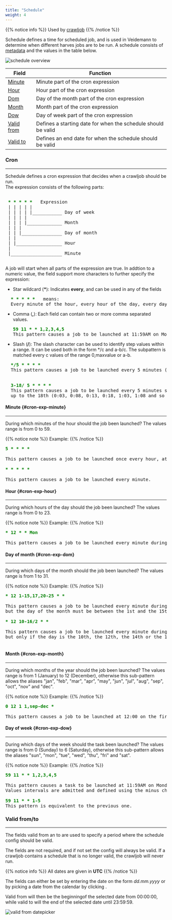 ```yaml
---
title: "Schedule"
weight: 4
---
```


{{% notice info %}}
Used by [crawljob](../crawljob)
{{% /notice %}}

Schedule defines a time for scheduled job, and is used in Veidemann to determine when different harves jobs are to be run.
A schedule consists of [metadata](../#veidemann-meta) and the values in the table below.  


![schedule overview](/veidemann/docs/img/schedule/veidemann_dashboard_crawlscheduleconfig.png)



Field                              | Function
-----------------------------------|------------------------------------
[Minute](#cron-exp-minute)         | Minute part of the cron expression
[Hour](#cron-exp-hour)             | Hour part of the cron expression
[Dom](#cron-exo-dom)               | Day of the month part of the cron expression
[Month](#cron-exp-month)           | Month part of the cron expression
[Dow](#cron-exp-dow)               | Day of week part of the cron expression
[Valid from](#schedule-valid-from) | Defines a starting date for when the schedule should be valid
[Valid to](#schedule-valid-to)     | Defines an end date for when the schedule should be valid


### Cron 
--------

Schedule defines a cron expression that decides when a crawljob should be run.  
The expression consists of the following parts: 

<pre> 
<b style="color: green"> * * * * * </b>  Expression
 | | | | |
 | | | | |___________ Day of week
 | | | |
 | | | |_____________ Month
 | | |
 | | |_______________ Day of month
 | |
 | |_________________ Hour
 |
 |___________________ Minute

</pre>  

A job will start when all parts of the expression are true.
In addtion to a numeric value, the field support more characters to further specify the expression:
    
* Star wildcard (__*__):   Indicates **every**, and can be used in any of the fields 
<pre>
  <b style="color: green">* * * * * </b>  means:
  Every minute of the hour, every hour of the day, every day of the month, every month of the year and every day of the week.
</pre>  

* Comma (__,__): Each field can contain two or more comma separated values.
  <pre>
  <b style="color: green">59 11 * * 1,2,3,4,5 </b>
  This pattern causes a job to be launched at 11:59AM on Monday, Tuesday, Wednesday, Thursday and Friday.
  </pre>  

* Slash (__/__):  The slash character can be used to identify step values within a range. 
                  It can be used both in the form &ast;/c and a-b/c. 
                  The subpattern is matched every c values of the range 0,maxvalue or a-b.  
<pre>
  <b style="color: green">*/5 * * * *</b>    
  This pattern causes a job to be launched every 5 minutes (0:00, 0:05, 0:10, 0:15 and so on).
  <br>
  <b style="color: green">3-18/ 5 * * * *</b>  
  This pattern causes a job to be launched every 5 minutes starting from the third minute of the hour, 
  up to the 18th (0:03, 0:08, 0:13, 0:18, 1:03, 1:08 and so on).
</pre>

#### Minute {#cron-exp-minute}
--------------------------------
During which minutes of the hour should the job been launched? The values range is from 0 to 59.

{{% notice note %}}
Example:
{{% /notice %}}

<pre>
<b style="color: green">5 * * * *</b>  

This pattern causes a job to be launched once every hour, at the begin of the fifth minute (00:05, 01:05, 02:05 etc.).  

<b style="color: green">* * * * *</b>  

This pattern causes a job to be launched every minute.
</pre>



#### Hour {#cron-exp-hour}
--------------------------
During which hours of the day should the job been launched? The values range is from 0 to 23.

{{% notice note %}}
Example:
{{% /notice %}}

<pre>
<b style="color: green">* 12 * * Mon</b>  

This pattern causes a job to be launched every minute during the 12th hour of Monday.
</pre>

#### Day of month {#cron-exp-dom}
-------------------------------
During which days of the month should the job been launched? The values range is from 1 to 31.

{{% notice note %}}
Example:
{{% /notice %}}

<pre>
<b style="color: green">* 12 1-15,17,20-25 * *</b>  

This pattern causes a job to be launched every minute during the 12th hour of the day, 
but the day of the month must be between the 1st and the 15th, the 20th and the 25, or at least it must be the 17th.  

<b style="color: green">* 12 10-16/2 * *</b>  

This pattern causes a job to be launched every minute during the 12th hour of the day, 
but only if the day is the 10th, the 12th, the 14th or the 16th of the month.  

</pre>


#### Month {#cron-exp-month}
----------------------------
During which months of the year should the job been launched? The values range is from 1 (January) to 12 (December), 
otherwise this sub-pattern allows the aliases "jan", "feb", "mar", "apr", "may", "jun", "jul", "aug", "sep",
"oct", "nov" and "dec".

{{% notice note %}}
Example:
{{% /notice %}}

<pre>
<b style="color: green">0 12 1 1,sep-dec *</b>  

This pattern causes a job to be launched at 12:00 on the first day of january, and september to december.
</pre>

#### Day of week {#cron-exp-dow}
------------------------------
During which days of the week should the task been launched? The values range is from 0 (Sunday) to 6 (Saturday),
otherwise this sub-pattern allows the aliases "sun", "mon", "tue", "wed", "thu", "fri" and "sat".


{{% notice note %}}
Example:
{{% /notice %}}

<pre>
<b style="color: green">59 11 * * 1,2,3,4,5</b>  

This pattern causes a task to be launched at 11:59AM on Monday, Tuesday, Wednesday, Thursday and Friday.
Values intervals are admitted and defined using the minus character.
  
<b style="color: green">59 11 * * 1-5</b>  
This pattern is equivalent to the previous one.
</pre>

### Valid from/to
------------------
The fields valid from an to are used to specify a period where the schedule config should be valid.  

The fields are not required, and if not set the config will always be valid.
If a crawljob contains a schedule that is no longer valid, the crawljob will never run.

{{% notice info %}}
All dates are given in <b>UTC</b>
{{% /notice %}}

The fields can either be set by entering the date on the form *dd.mm.yyyy* or by picking a date from the calendar by
clicking <i class="fa fa-calendar"></i>.  

Valid from will then be the beginningof the selected date from 00:00:00, while valid to will the end of the selected
date until 23:59:59.

![valid from datepicker](/veidemann/docs/img/schedule/veidemann_dashboard_schedule_validfrom.png)